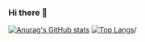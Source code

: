 ### Hi there 👋

[![Anurag's GitHub stats](https://github-readme-stats.vercel.app/api?username=hiramcastillo36&show_icons=true&theme=tokyonight)](https://github.com/anuraghazra/github-readme-stats)
[![Top Langs](https://github-readme-stats.vercel.app/api/top-langs/?username=hiramcastillo36&show_icons=true&theme=tokyonight)](https://github.com/anuraghazra/github-readme-stats)/
